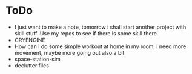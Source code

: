 # ToDo

- I just want to make a note, tomorrow i shall start another project with skill stuff. Use my repos to see if there is some skill there 
- CRYENGINE
- How can i do some simple workout at home in my room, i need more movement, maybe more going out also a bit
- space-station-sim
- declutter files